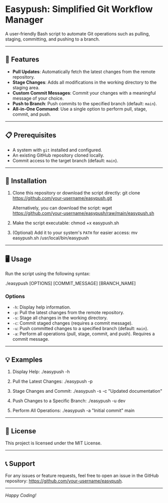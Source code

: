 # Easypush: Simplified Git Workflow Manager

A user-friendly Bash script to automate Git operations such as pulling, staging, committing, and pushing to a branch.

---

## 🚀 Features

- **Pull Updates**: Automatically fetch the latest changes from the remote repository.
- **Stage Changes**: Adds all modifications in the working directory to the staging area.
- **Custom Commit Messages**: Commit your changes with a meaningful message of your choice.
- **Push to Branch**: Push commits to the specified branch (default: `main`).
- **All-in-One Command**: Use a single option to perform pull, stage, commit, and push.

---

## 📋 Prerequisites

- A system with `git` installed and configured.
- An existing GitHub repository cloned locally.
- Commit access to the target branch (default: `main`).

---

## 🔧 Installation

1. Clone this repository or download the script directly:
   git clone https://github.com/your-username/easypush.git

   Alternatively, you can download the script:
   wget https://github.com/your-username/easypush/raw/main/easypush.sh

2. Make the script executable:
   chmod +x easypush.sh

3. (Optional) Add it to your system's `PATH` for easier access:
   mv easypush.sh /usr/local/bin/easypush

---

## 🖥️ Usage

Run the script using the following syntax:

./easypush [OPTIONS] [COMMIT_MESSAGE] [BRANCH_NAME]

### **Options**
- `-h`: Display help information.
- `-p`: Pull the latest changes from the remote repository.
- `-s`: Stage all changes in the working directory.
- `-c`: Commit staged changes (requires a commit message).
- `-u`: Push committed changes to a specified branch (default: `main`).
- `-a`: Perform all operations (pull, stage, commit, and push). Requires a commit message.

---

## 💡 Examples

1. Display Help:
   ./easypush -h

2. Pull the Latest Changes:
   ./easypush -p

3. Stage Changes and Commit:
   ./easypush -s -c "Updated documentation"

4. Push Changes to a Specific Branch:
   ./easypush -u dev

5. Perform All Operations:
   ./easypush -a "Initial commit" main

---

## 📜 License

This project is licensed under the MIT License.

---

## 📞 Support

For any issues or feature requests, feel free to open an issue in the GitHub repository: https://github.com/your-username/easypush.

---

*Happy Coding!*

